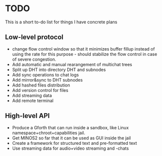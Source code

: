 # TODO #

This is a short to-do list for things I have concrete plans

## Low-level protocol ##

* change flow control window so that it minimizes buffer fillup
  instead of using the rate for this purpose - should stabilize the
  flow control in case of severe congestion.
* Add automatic and manual rearangement of multichat trees
* Split up DHT into directory DHT and subnodes
* Add sync operations to chat logs
* Add mirror&sync to DHT subnodes
* Add hashed files distribution
* Add version control for files
* Add streaming data
* Add remote terminal

## High-level API ##

* Produce a Gforth that can run inside a sandbox, like Linux
  namespace+chroot+capabilities jail.
* Get MINOS2 so far that it can be used as GUI inside the jail
* Create a framework for structured text and pre-formatted text
* Use streaming data for audio+video streaming and -chats